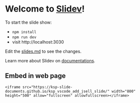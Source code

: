 # Welcome to [Slidev](https://github.com/slidevjs/slidev)!

To start the slide show:

- `npm install`
- `npm run dev`
- visit http://localhost:3030

Edit the [slides.md](./slides.md) to see the changes.

Learn more about Slidev on [documentations](https://sli.dev/).

## Embed in web page

```
<iframe src="https://ksp-slide-documents.github.io/ksp_vscode_add_jsell_slide/" width="800" height="500" allow="fullscreen" allowfullscreen></iframe>
```